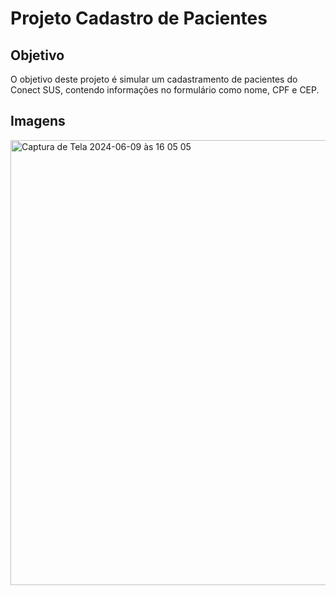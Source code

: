 # Projeto Cadastro de Pacientes

## Objetivo

O objetivo deste projeto é simular um cadastramento de pacientes do Conect SUS, contendo informações no formulário como nome, CPF e CEP.

## Imagens

<img width="712" alt="Captura de Tela 2024-06-09 às 16 05 05" src="https://github.com/andregustavoxs/Cadastro-de-Pacientes/assets/125318522/78322ce8-69e0-4478-862c-77f9dde97e76">
